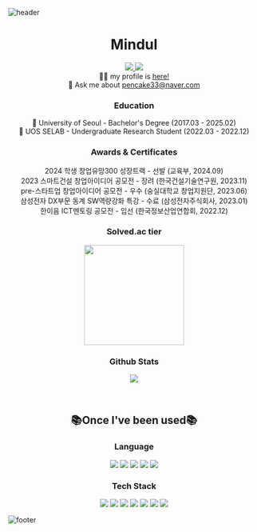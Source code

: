 ![header](https://capsule-render.vercel.app/api?type=waving&color=93a9d1&section=header&fontSize=50&fontColor=5B6982&animation=twinkling)

<div align="center">
  <p class="history">
    <h1><b>Mindul </b></h1>
    <section class="sns">
      <a href="https://www.instagram.com/Mindul_Mendul/">
        <img src="https://img.shields.io/badge/-Instagram-E4405F?style=round&logo=instagram&logoColor=white&link=https://www.instagram.com/Mindul_Mendul/"/>
      </a>
      <a href="https://blog.naver.com/pencake33">
        <img src="https://img.shields.io/badge/-Blog-03C75A?style=round&logo=Naver&logoColor=white&link=https://blog.naver.com/pencake33"/>
      </a>
    </section>
    <section class="profile">
      👩‍💻 my profile is <a href="https://mindulmendul.notion.site/1ea0cd12a3d044f4be271ada4b000431?pvs=74">here!</a>
      <br/>
      🧙 Ask me about <a href="mailto:pencake33@naver.com">pencake33@naver.com</a>
    </section>
    <section class="education">
      <h3> Education </h3>
      🌱 University of Seoul - Bachelor's Degree (2017.03 - 2025.02)
      <br/>
      🌱 UOS SELAB - Undergraduate Research Student (2022.03 - 2022.12)
    </section>
    <section class="prize">
      <h3> Awards & Certificates </h3>
      2024 학생 창업유망300 성장트랙 - 선발 (교육부, 2024.09)
      <br/>
      2023 스마트건설 창업아이디어 공모전 - 장려 (한국건설기술연구원, 2023.11)
      <br/>
      pre-스타트업 창업아이디어 공모전 - 우수 (숭실대학교 창업지원단, 2023.06)
      <br/>
      삼성전자 DX부문 동계 SW역량강화 특강 - 수료 (삼성전자주식회사, 2023.01)
      <br/>
      한이음 ICT멘토링 공모전 - 입선 (한국정보산업연합회, 2022.12)
    </section>
    <section class="stats">
      <h3><b>Solved.ac tier</b></h3>
      <img src="http://mazassumnida.wtf/api/v2/generate_badge?boj=pencake33" height="200px"/>
<!--       <h3><b>Codetree rating </b></h3>
      <img src="https://banner.codetree.ai/v1/banner/pencake33" alt="코드트리|실력진단-pencake33" /> -->
      <h3><b> Github Stats </b></h3>
      <img src="https://github-readme-stats.vercel.app/api?username=MindulMendul&show_icons=true&theme=default"/>
    </section>
  </p>
  </br>
  <p class="once">
    <h2><b>📚Once I've been used📚</b></h2>
    <p class="language">
      <h3><b>Language</b></h3>
      <img src="https://img.shields.io/badge/-JavaScript-F7DF1E?style=for-the-badge&logo=javascript&logoColor=white"/>
      <img src="https://img.shields.io/badge/-TypeScript-3178C6?style=for-the-badge&logo=typescript&logoColor=white"/>
      <img src="https://img.shields.io/badge/c++-%2300599C.svg?style=for-the-badge&logo=c%2B%2B&logoColor=white"/>
      <img src="https://img.shields.io/badge/c-A8B9CC.svg?style=for-the-badge&logo=c%2B%2B&logoColor=white"/>
      <img src="https://img.shields.io/badge/python-3670A0?style=for-the-badge&logo=python&logoColor=white"/>
<!--       <img src="https://img.shields.io/badge/java-%2300599C.svg?style=for-the-badge&logo=java&logoColor=white"/> -->
    </p>
    <p class="tech stack">
      <h3><b>Tech Stack</b></h3>
      <img src="https://img.shields.io/badge/Node.js-339933?style=for-the-badge&logo=node.js&logoColor=white"/>
      <img src="https://img.shields.io/badge/-React-61DAFB?style=for-the-badge&logo=react&logoColor=white"/>
      <img src="https://img.shields.io/badge/Next.js-000000?style=for-the-badge&logo=Next.js&logoColor=white"/>
      <img src="https://img.shields.io/badge/-Bootstrap-7952B3?style=for-the-badge&logo=bootstrap&logoColor=white"/>
      <img src="https://img.shields.io/badge/Tailwind CSS-06B6D4?style=for-the-badge&logo=node.js&logoColor=white"/>
      <img src="https://img.shields.io/badge/Axios-5A29E4?style=for-the-badge&logo=axios&logoColor=white"/>
      <img src="https://img.shields.io/badge/Discord.js-5865F2?style=for-the-badge&logo=Discord&logoColor=white"/>
    </p>
  </p>
</div>

![footer](https://capsule-render.vercel.app/api?type=waving&color=93a9d1&section=footer&fontSize=50&fontColor=5B6982&animation=twinkling)
